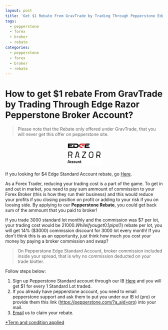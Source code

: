 ```yaml
---
layout: post
title: 'Get $1 Rebate From GravTrade by Trading Through Pepperstone Edge Razor Account Now!'
tags:
  - pepperstone
  - forex
  - broker
  - rebate
categories:
  - pepperstone
  - forex
  - broker
  - rebate
---
```

# How to get $1 rebate From GravTrade by Trading Through Edge Razor Pepperstone Broker Account?
> Please note that the Rebate only offered under GravTrade, that you will never get this offer on pepperstone site.

<div align="center">
<img alt="Pepperstone Edge Razor Account" src="/static/img/general-image/pepperstone-edge-razor-account.PNG" title="Pepperstone Edge Razor Account">
</div>

If you looking for $4 Edge Standard Account rebate, go [Here](http://www.gravtrade.com/pepperstone/forex/broker/rebate/2016/09/18/pepperstone-broker-rebate-edge-standard.html "Pepperstone Edge Standard Account Rebate").

As a Forex Trader, reducing your trading cost is a part of the game. To get in and out in market, you need to pay sum ammount of commission to your Forex Broker (this is how they run their business) and this would reduce your profits if you closing position on profit or adding to your risk if you on loosing side. By applying to our **Pepperstone Rebate**, you could get back sum of the ammount that you paid to broker!

If you trade 3000 standard lot monthly and the commission was $7 per lot, your trading cost would be $21000. While if you get 0.1 pips (1$) rebate per lot, you will get 14% ($3000) commission discount for 3000 lot every month! If you don't think this is as an opportunity, just think how much you cost your money by paying a broker commission and swap?

> On Pepperstone Edge Standard Account, broker commission included inside your spread, that is why no commission deducted on your trade blotter.

Follow steps below:

1. Sign up Pepperstone Standard account through our IB [Here](https://pepperstone.com/?a_aid=pro "Here") and you will get $1 for every 1 Standard Lot traded.
2. If you already have pepperstone account, you need to email pepperstone support and ask them to put you under our IB id (pro) or provide them this link (https://pepperstone.com/?a_aid=pro) into your mail.
3. [Email](http://www.gravtrade.com/contact "Email") us to claim your rebate.

[*Term and condition applied](http://www.gravtrade.com/term-and-condition/ "Term and condition applied")
